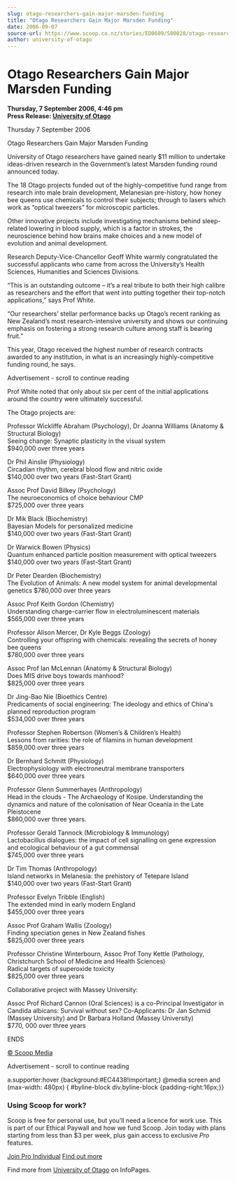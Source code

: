 ```yaml
---
slug: otago-researchers-gain-major-marsden-funding
title: "Otago Researchers Gain Major Marsden Funding"
date: 2006-09-07
source-url: https://www.scoop.co.nz/stories/ED0609/S00028/otago-researchers-gain-major-marsden-funding.htm
author: university-of-otago
---
```

Otago Researchers Gain Major Marsden Funding
============================================

**Thursday, 7 September 2006, 4:46 pm**  
**Press Release: [University of Otago](https://info.scoop.co.nz/University_of_Otago)**

Thursday 7 September 2006

Otago Researchers Gain Major Marsden Funding

University of Otago researchers have gained nearly $11 million to undertake ideas-driven research in the Government’s latest Marsden funding round announced today.

The 18 Otago projects funded out of the highly-competitive fund range from research into male brain development, Melanesian pre-history, how honey bee queens use chemicals to control their subjects; through to lasers which work as “optical tweezers” for microscopic particles.

Other innovative projects include investigating mechanisms behind sleep-related lowering in blood supply, which is a factor in strokes, the neuroscience behind how brains make choices and a new model of evolution and animal development.

Research Deputy-Vice-Chancellor Geoff White warmly congratulated the successful applicants who came from across the University’s Health Sciences, Humanities and Sciences Divisions.

“This is an outstanding outcome – it’s a real tribute to both their high calibre as researchers and the effort that went into putting together their top-notch applications,” says Prof White.

“Our researchers’ stellar performance backs up Otago’s recent ranking as New Zealand’s most research-intensive university and shows our continuing emphasis on fostering a strong research culture among staff is bearing fruit.”

This year, Otago received the highest number of research contracts awarded to any institution, in what is an increasingly highly-competitive funding round, he says.

Advertisement - scroll to continue reading





Prof White noted that only about six per cent of the initial applications around the country were ultimately successful.

The Otago projects are:

Professor Wickliffe Abraham (Psychology), Dr Joanna Williams (Anatomy & Structural Biology)  
Seeing change: Synaptic plasticity in the visual system  
$940,000 over three years

Dr Phil Ainslie (Physiology)  
Circadian rhythm, cerebral blood flow and nitric oxide  
$140,000 over two years (Fast-Start Grant)

Assoc Prof David Bilkey (Psychology)  
The neuroeconomics of choice behaviour CMP  
$725,000 over three years

Dr Mik Black (Biochemistry)  
Bayesian Models for personalized medicine  
$140,000 over two years (Fast-Start Grant)

Dr Warwick Bowen (Physics)  
Quantum enhanced particle position measurement with optical tweezers  
$140,000 over two years (Fast-Start Grant)

Dr Peter Dearden (Biochemistry)  
The Evolution of Animals: A new model system for animal developmental genetics $780,000 over three years

Assoc Prof Keith Gordon (Chemistry)  
Understanding charge-carrier flow in electroluminescent materials  
$565,000 over three years

Professor Alison Mercer, Dr Kyle Beggs (Zoology)  
Controlling your offspring with chemicals: revealing the secrets of honey bee queens  
$780,000 over three years

Assoc Prof Ian McLennan (Anatomy & Structural Biology)  
Does MIS drive boys towards manhood?  
$825,000 over three years

Dr Jing-Bao Nie (Bioethics Centre)  
Predicaments of social engineering: The ideology and ethics of China's planned reproduction program  
$534,000 over three years

Professor Stephen Robertson (Women’s & Children’s Health)  
Lessons from rarities: the role of filamins in human development  
$859,000 over three years

Dr Bernhard Schmitt (Physiology)  
Electrophysiology with electroneutral membrane transporters  
$640,000 over three years

Professor Glenn Summerhayes (Anthropology)  
Head in the clouds - The Archaeology of Kosipe. Understanding the dynamics and nature of the colonisation of Near Oceania in the Late Pleistocene  
$860,000 over three years.

Professor Gerald Tannock (Microbiology & Immunology)  
Lactobacillus dialogues: the impact of cell signalling on gene expression and ecological behaviour of a gut commensal  
$745,000 over three years

Dr Tim Thomas (Anthropology)  
Island networks in Melanesia: the prehistory of Tetepare Island  
$140,000 over two years (Fast-Start Grant)

Professor Evelyn Tribble (English)  
The extended mind in early modern England  
$455,000 over three years

Assoc Prof Graham Wallis (Zoology)  
Finding speciation genes in New Zealand fishes  
$825,000 over three years

Professor Christine Winterbourn, Assoc Prof Tony Kettle (Pathology, Christchurch School of Medicine and Health Sciences)  
Radical targets of superoxide toxicity  
$825,000 over three years

Collaborative project with Massey University:

Assoc Prof Richard Cannon (Oral Sciences) is a co-Principal Investigator in Candida albicans: Survival without sex? Co-Applicants: Dr Jan Schmid (Massey University) and Dr Barbara Holland (Massey University)  
$770, 000 over three years

ENDS

[© Scoop Media](http://www.scoop.co.nz/about/terms.html)  

Advertisement - scroll to continue reading



a.supporter:hover {background:#EC4438!important;} @media screen and (max-width: 480px) { #byline-block div.byline-block {padding-right:16px;}}

### Using Scoop for work?

Scoop is free for personal use, but you’ll need a licence for work use. This is part of our Ethical Paywall and how we fund Scoop. Join today with plans starting from less than $3 per week, plus gain access to exclusive _Pro_ features.  
  
[Join Pro Individual](https://pro.scoop.co.nz/Individual/?from=ProIn24) [Find out more](https://pro.scoop.co.nz/using-scoop-for-work/?from=ProIn24)

Find more from [University of Otago](https://info.scoop.co.nz/University_of_Otago) on InfoPages.